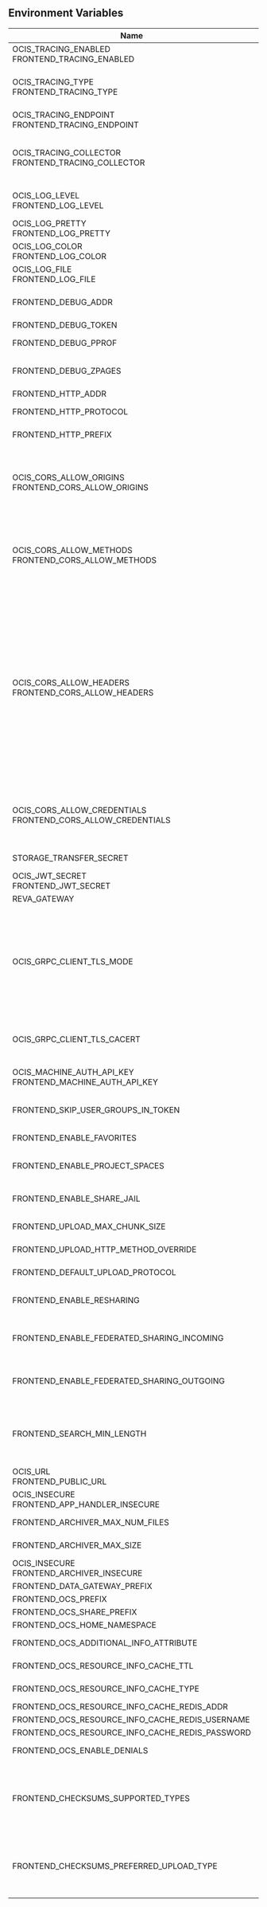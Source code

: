 ## Environment Variables

| Name | Type | Default Value | Description |
|------|------|---------------|-------------|
| OCIS_TRACING_ENABLED<br/>FRONTEND_TRACING_ENABLED | bool | false | Activates tracing.|
| OCIS_TRACING_TYPE<br/>FRONTEND_TRACING_TYPE | string |  | The type of tracing. Defaults to "", which is the same as "jaeger". Allowed tracing types are "jaeger" and "" as of now.|
| OCIS_TRACING_ENDPOINT<br/>FRONTEND_TRACING_ENDPOINT | string |  | The endpoint of the tracing agent.|
| OCIS_TRACING_COLLECTOR<br/>FRONTEND_TRACING_COLLECTOR | string |  | The HTTP endpoint for sending spans directly to a collector, i.e. http://jaeger-collector:14268/api/traces. Only used if the tracing endpoint is unset.|
| OCIS_LOG_LEVEL<br/>FRONTEND_LOG_LEVEL | string |  | The log level. Valid values are: "panic", "fatal", "error", "warn", "info", "debug", "trace".|
| OCIS_LOG_PRETTY<br/>FRONTEND_LOG_PRETTY | bool | false | Activates pretty log output.|
| OCIS_LOG_COLOR<br/>FRONTEND_LOG_COLOR | bool | false | Activates colorized log output.|
| OCIS_LOG_FILE<br/>FRONTEND_LOG_FILE | string |  | The path to the log file. Activates logging to this file if set.|
| FRONTEND_DEBUG_ADDR | string | 127.0.0.1:9141 | Bind address of the debug server, where metrics, health, config and debug endpoints will be exposed.|
| FRONTEND_DEBUG_TOKEN | string |  | Token to secure the metrics endpoint.|
| FRONTEND_DEBUG_PPROF | bool | false | Enables pprof, which can be used for profiling.|
| FRONTEND_DEBUG_ZPAGES | bool | false | Enables zpages, which can be used for collecting and viewing in-memory traces.|
| FRONTEND_HTTP_ADDR | string | 127.0.0.1:9140 | The bind address of the HTTP service.|
| FRONTEND_HTTP_PROTOCOL | string | tcp | The transport protocol of the HTTP service.|
| FRONTEND_HTTP_PREFIX | string |  | The Path prefix where the frontend can be accessed (defaults to /).|
| OCIS_CORS_ALLOW_ORIGINS<br/>FRONTEND_CORS_ALLOW_ORIGINS | []string | [*] | A comma-separated list of allowed CORS origins. See following chapter for more details: *Access-Control-Allow-Origin* at https://developer.mozilla.org/en-US/docs/Web/HTTP/Headers/Access-Control-Allow-Origin|
| OCIS_CORS_ALLOW_METHODS<br/>FRONTEND_CORS_ALLOW_METHODS | []string | [OPTIONS HEAD GET PUT POST DELETE MKCOL PROPFIND PROPPATCH MOVE COPY REPORT SEARCH] | A comma-separated list of allowed CORS methods. See following chapter for more details: *Access-Control-Request-Method* at https://developer.mozilla.org/en-US/docs/Web/HTTP/Headers/Access-Control-Request-Method|
| OCIS_CORS_ALLOW_HEADERS<br/>FRONTEND_CORS_ALLOW_HEADERS | []string | [Origin Accept Content-Type Depth Authorization Ocs-Apirequest If-None-Match If-Match Destination Overwrite X-Request-Id X-Requested-With Tus-Resumable Tus-Checksum-Algorithm Upload-Concat Upload-Length Upload-Metadata Upload-Defer-Length Upload-Expires Upload-Checksum Upload-Offset X-HTTP-Method-Override] | A comma-separated list of allowed CORS headers. See following chapter for more details: *Access-Control-Request-Headers* at https://developer.mozilla.org/en-US/docs/Web/HTTP/Headers/Access-Control-Request-Headers.|
| OCIS_CORS_ALLOW_CREDENTIALS<br/>FRONTEND_CORS_ALLOW_CREDENTIALS | bool | true | Allow credentials for CORS.See following chapter for more details: *Access-Control-Allow-Credentials* at https://developer.mozilla.org/en-US/docs/Web/HTTP/Headers/Access-Control-Allow-Credentials.|
| STORAGE_TRANSFER_SECRET | string |  | Transfer secret for signing file up- and download requests.|
| OCIS_JWT_SECRET<br/>FRONTEND_JWT_SECRET | string |  | The secret to mint and validate jwt tokens.|
| REVA_GATEWAY | string | 127.0.0.1:9142 | The CS3 gateway endpoint.|
| OCIS_GRPC_CLIENT_TLS_MODE | string |  | TLS mode for grpc connection to the go-micro based grpc services. Possible values are 'off', 'insecure' and 'on'. 'off': disables transport security for the clients. 'insecure' allows to use transport security, but disables certificate verification (to be used with the autogenerated self-signed certificates). 'on' enables transport security, including server ceritificate verification.|
| OCIS_GRPC_CLIENT_TLS_CACERT | string |  | Path/File name for the root CA certificate (in PEM format) used to validate TLS server certificates of the go-micro based grpc services.|
| OCIS_MACHINE_AUTH_API_KEY<br/>FRONTEND_MACHINE_AUTH_API_KEY | string |  | The machine auth API key used to validate internal requests necessary to access resources from other services.|
| FRONTEND_SKIP_USER_GROUPS_IN_TOKEN | bool | false | Disables the loading of user's group memberships from the reva access token.|
| FRONTEND_ENABLE_FAVORITES | bool | false | Enables the support for favorites in the clients.|
| FRONTEND_ENABLE_PROJECT_SPACES | bool | true | Changing this value is NOT supported. Indicates to clients that project spaces are supposed to be made available.|
| FRONTEND_ENABLE_SHARE_JAIL | bool | true | Changing this value is NOT supported. Indicates to clients that the share jail is supposed to be used.|
| FRONTEND_UPLOAD_MAX_CHUNK_SIZE | int | 100000000 | Sets the max chunk sizes in bytes for uploads via the clients.|
| FRONTEND_UPLOAD_HTTP_METHOD_OVERRIDE | string |  | Advise TUS to replace PATCH requests by POST requests.|
| FRONTEND_DEFAULT_UPLOAD_PROTOCOL | string | tus | The default upload protocol to use in the clients (e.g. tus).|
| FRONTEND_ENABLE_RESHARING | bool | true | Changing this value is NOT supported. Enables the support for resharing in the clients.|
| FRONTEND_ENABLE_FEDERATED_SHARING_INCOMING | bool | false | Changing this value is NOT supported. Enables support for incoming federated sharing for clients. The backend behaviour is not changed.|
| FRONTEND_ENABLE_FEDERATED_SHARING_OUTGOING | bool | false | Changing this value is NOT supported. Enables support for outgoing federated sharing for clients. The backend behaviour is not changed.|
| FRONTEND_SEARCH_MIN_LENGTH | int | 3 | Minimum number of characters to enter before a client should start a search for Share receivers. This setting can be used to customize the user experience if e.g too many results are displayed.|
| OCIS_URL<br/>FRONTEND_PUBLIC_URL | string | https://localhost:9200 | The public facing URL of the oCIS frontend.|
| OCIS_INSECURE<br/>FRONTEND_APP_HANDLER_INSECURE | bool | false | Allow insecure connections to the frontend.|
| FRONTEND_ARCHIVER_MAX_NUM_FILES | int64 | 10000 | Max number of files that can be packed into an archive.|
| FRONTEND_ARCHIVER_MAX_SIZE | int64 | 1073741824 | Max size in bytes of the zip archive the archiver can create.|
| OCIS_INSECURE<br/>FRONTEND_ARCHIVER_INSECURE | bool | false | Allow insecure connections to the archiver.|
| FRONTEND_DATA_GATEWAY_PREFIX | string | data | Path prefix for the data gateway.|
| FRONTEND_OCS_PREFIX | string | ocs | Path prefix for the OCS service|
| FRONTEND_OCS_SHARE_PREFIX | string | /Shares | Path prefix for shares.|
| FRONTEND_OCS_HOME_NAMESPACE | string | /users/{{.Id.OpaqueId}} | Homespace namespace identifier.|
| FRONTEND_OCS_ADDITIONAL_INFO_ATTRIBUTE | string | {{.Mail}} | Additional information attribute for the user like {{.Mail}}.|
| FRONTEND_OCS_RESOURCE_INFO_CACHE_TTL | int | 0 | Max TTL in seconds for the resource info cache. 0 disables the cache.|
| FRONTEND_OCS_RESOURCE_INFO_CACHE_TYPE | string | memory | Resource info cache type. Supported values are 'memory' and 'redis'.|
| FRONTEND_OCS_RESOURCE_INFO_CACHE_REDIS_ADDR | string |  | Redis service address|
| FRONTEND_OCS_RESOURCE_INFO_CACHE_REDIS_USERNAME | string |  | Redis username|
| FRONTEND_OCS_RESOURCE_INFO_CACHE_REDIS_PASSWORD | string |  | Redis password|
| FRONTEND_OCS_ENABLE_DENIALS | bool | false | EXPERIMENTAL: enable the feature to deny access on folders.|
| FRONTEND_CHECKSUMS_SUPPORTED_TYPES | []string | [sha1 md5 adler32] | Define the checksum types that indicate to clients which hashes the server can use to verify upload integrity. You can provide multiple types separated by blank or comma. Supported types are 'sha1', 'md5' and 'adler32'.|
| FRONTEND_CHECKSUMS_PREFERRED_UPLOAD_TYPE | string | sha1 | The supported checksum type for uploads that indicates to clients supporting multiple hash algorithms which one is preferred by the server. Must be one out of the defined list of SUPPORTED_TYPES.|